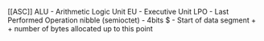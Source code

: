 [[ASC]]
ALU - Arithmetic Logic Unit
EU - Executive Unit
LPO - Last Performed Operation
nibble (semioctet) - 4bits
$ - Start of data segment +
   \+ number of bytes allocated up to this point 